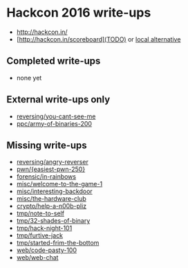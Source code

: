 # Hackcon 2016 write-ups

* <http://hackcon.in/>
* [http://hackcon.in/scoreboard](TODO) or [local alternative](scoreboard)

## Completed write-ups

* none yet

## External write-ups only

* [reversing/you-cant-see-me](reversing/you-cant-see-me)
* [ppc/army-of-binaries-200](ppc/army-of-binaries-200)

## Missing write-ups

* [reversing/angry-reverser](reversing/angry-reverser)
* [pwn/{easiest-pwn-250}](pwn/{easiest-pwn-250})
* [forensic/in-rainbows](forensic/in-rainbows)
* [misc/welcome-to-the-game-1](misc/welcome-to-the-game-1)
* [misc/interesting-backdoor](misc/interesting-backdoor)
* [misc/the-hardware-club](misc/the-hardware-club)
* [crypto/help-a-n00b-pliz](crypto/help-a-n00b-pliz)
* [tmp/note-to-self](tmp/note-to-self)
* [tmp/32-shades-of-binary](tmp/32-shades-of-binary)
* [tmp/hack-night-101](tmp/hack-night-101)
* [tmp/furtive-jack](tmp/furtive-jack)
* [tmp/started-frim-the-bottom](tmp/started-frim-the-bottom)
* [web/code-pasty-100](web/code-pasty-100)
* [web/web-chat](web/web-chat)
